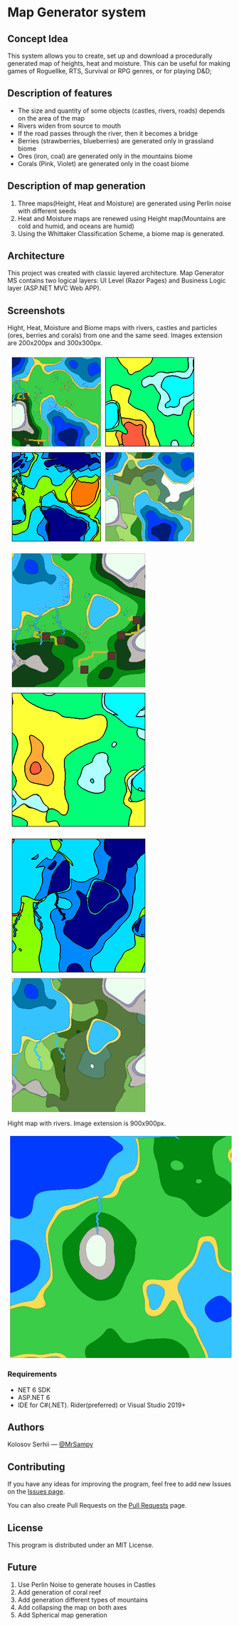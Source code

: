 # Map Generator system

## Concept Idea

This system allows you to create, set up and download a procedurally generated map of heights, heat and moisture. This can be useful for making games of RoguelIke, RTS, Survival or RPG genres, or for playing D&D;

## Description of features
- The size and quantity of some objects (castles, rivers, roads) depends on the area of the map
- Rivers widen from source to mouth
- If the road passes through the river, then it becomes a bridge
- Berries (strawberries, blueberries) are generated only in grassland biome
- Ores (iron, coal) are generated only in the mountains biome
- Corals (Pink, Violet) are generated only in the coast biome

## Description of map generation
1. Three maps(Height, Heat and Moisture) are generated using Perlin noise with different seeds
2. Heat and Moisture maps are renewed using Height map(Mountains are cold and humid, and oceans are humid)
3. Using the Whittaker Classification Scheme, a biome map is generated.


## Architecture

This project was created with classic layered architecture. Map Generator MS contains two logical layers: UI Level (Razor
Pages) and Business Logic layer (ASP.NET MVC Web APP). 

## Screenshots

Hight, Heat, Moisture and Biome maps with rivers, castles and particles (ores, berries and corals) from one and the same seed. Images extension are 200x200px and 300x300px.

![Height-Map1](./src/CourseWork/images/111.png)![Heat-Map](./src/CourseWork/images/222.png)
![Moisture-Map](./src/CourseWork/images/333.png)![Biome-Map](./src/CourseWork/images/444.png)

![Height-Map1](./src/CourseWork/images/Height.png)![Heat-Map](./src/CourseWork/images/Heat.png)

![Moisture-Map](./src/CourseWork/images/Moisture.png)![Biome-Map](./src/CourseWork/images/Biome.png)

Hight map with rivers. Image extension is 900x900px.

![Hight-Map3](./src/CourseWork/images/123.png)

### Requirements
- NET 6 SDK
- ASP.NET 6
- IDE for C#(.NET). Rider(preferred) or Visual Studio 2019+


## Authors
Kolosov Serhii — [@MrSampy](www.t.me/MrSampy)

## Contributing
If you have any ideas for improving the program, feel free to add new Issues on the [Issues page](https://github.com/MrSampy/Course-work/issues).

You can also create Pull Requests on the [Pull Requests](https://github.com/MrSampy/Course-work/pulls) page.

## License
This program is distributed under an MIT License.

## Future
1. Use Perlin Noise to generate houses in Castles 
2. Add generation of coral reef
3. Add generation different types of mountains
4. Add collapsing the map on both axes
5. Add Spherical map generation
